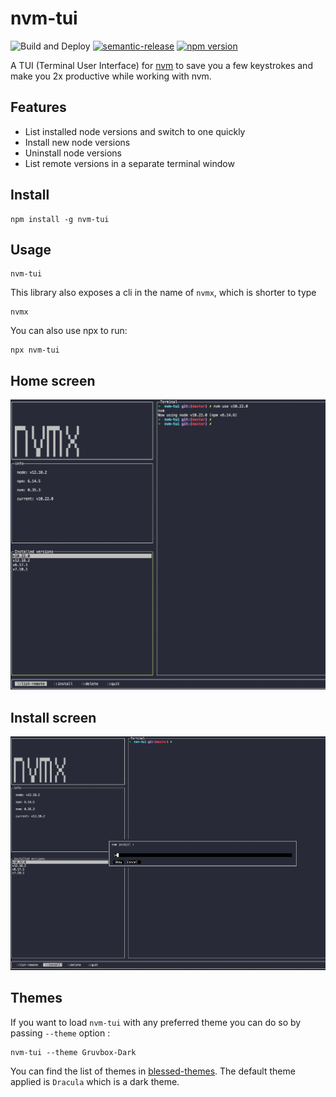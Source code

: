 # nvm-tui

![Build and Deploy](https://github.com/rajasegar/nvm-tui/workflows/Build%20and%20Deploy/badge.svg)
[![semantic-release](https://img.shields.io/badge/%20%20%F0%9F%93%A6%F0%9F%9A%80-semantic--release-e10079.svg)](https://github.com/semantic-release/semantic-release)
[![npm version](http://img.shields.io/npm/v/nvm-tui.svg?style=flat)](https://npmjs.org/package/nvm-tui "View this project on npm")


A TUI (Terminal User Interface) for [nvm](https://github.com/nvm-sh/nvm) to save you
a few keystrokes and make you 2x productive while working with nvm.

## Features
- List installed node versions and switch to one quickly
- Install new node versions
- Uninstall node versions
- List remote versions in a separate terminal window


## Install
```
npm install -g nvm-tui
```

## Usage
```
nvm-tui
```

This library also exposes a cli in the name of `nvmx`, which is shorter to type
```
nvmx
```

You can also use npx to run:
```
npx nvm-tui
```

## Home screen
![home](screenshots/home.png)

## Install screen
![install](screenshots/install.png)


## Themes
If you want to load `nvm-tui` with any preferred theme you can do so by passing `--theme` option :
```
nvm-tui --theme Gruvbox-Dark
```

You can find the list of themes in [blessed-themes](https://github.com/rajasegar/blessed-themes). The default theme applied is `Dracula` which is a dark theme.
